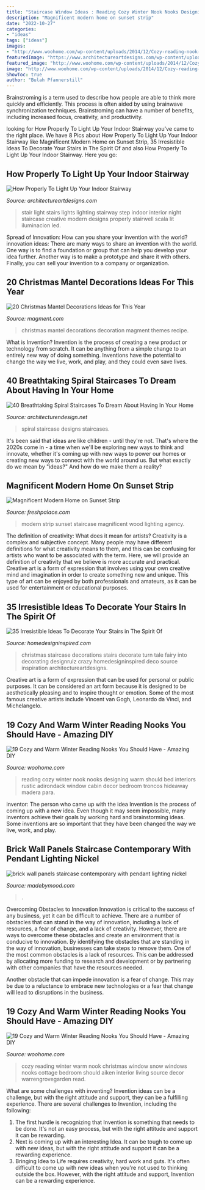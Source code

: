 ```yaml
---
title: "Staircase Window Ideas : Reading Cozy Winter Nook Nooks Designing Warm Should Bed Interiors Rustic Adirondack Window Cabin Decor Bedroom Troncos Hideaway Madera Para"
description: "Magnificent modern home on sunset strip"
date: "2022-10-27"
categories:
- "ideas"
tags: ["ideas"]
images:
- "http://www.woohome.com/wp-content/uploads/2014/12/Cozy-reading-nook-for-this-winter-7.jpg"
featuredImage: "https://www.architectureartdesigns.com/wp-content/uploads/2014/12/331.jpg"
featured_image: "http://www.woohome.com/wp-content/uploads/2014/12/Cozy-reading-nook-for-this-winter-2.jpg"
image: "http://www.woohome.com/wp-content/uploads/2014/12/Cozy-reading-nook-for-this-winter-2.jpg"
ShowToc: true
author: "Bulah Pfannerstill"
---
```



Brainstroming is a term used to describe how people are able to think more quickly and efficiently. This process is often aided by using brainwave synchronization techniques. Brainstroming can have a number of benefits, including increased focus, creativity, and productivity.

	

		
looking for How Properly To Light Up Your Indoor Stairway you've came to the right place. We have 8 Pics about How Properly To Light Up Your Indoor Stairway like Magnificent Modern Home on Sunset Strip, 35 Irresistible Ideas To Decorate Your Stairs in The Spirit Of and also How Properly To Light Up Your Indoor Stairway. Here you go:
		
    
## How Properly To Light Up Your Indoor Stairway

<img loading=lazy src="https://www.architectureartdesigns.com/wp-content/uploads/2014/12/331.jpg" onerror="this.onerror=null;this.src='https://tse3.mm.bing.net/th?id=OIP.yoPiQ5dxl8ai_pFlefFi2AHaHa&amp;pid=15.1';" alt="How Properly To Light Up Your Indoor Stairway">

_Source: architectureartdesigns.com_

>stair light stairs lights lighting stairway step indoor interior night staircase creative modern designs properly stairwell scala lit iluminacion led. 

	

Spread of Innovation: How can you share your invention with the world?
innovation ideas: 
There are many ways to share an invention with the world. One way is to find a foundation or group that can help you develop your idea further. Another way is to make a prototype and share it with others. Finally, you can sell your invention to a company or organization.

    
## 20 Christmas Mantel Decorations Ideas For This Year

<img loading=lazy src="http://www.magment.com/wp-content/uploads/2015/10/Christmas-Mantel-Decoration-15.jpg" onerror="this.onerror=null;this.src='https://tse4.mm.bing.net/th?id=OIP.TupDhFJMxPuut4PqlkF-awHaLG&amp;pid=15.1';" alt="20 Christmas Mantel Decorations Ideas for This Year">

_Source: magment.com_

>christmas mantel decorations decoration magment themes recipe. 

	

What is Invention?
Invention is the process of creating a new product or technology from scratch. It can be anything from a simple change to an entirely new way of doing something. Inventions have the potential to change the way we live, work, and play, and they could even save lives.

    
## 40 Breathtaking Spiral Staircases To Dream About Having In Your Home

<img loading=lazy src="https://cdn.architecturendesign.net/wp-content/uploads/2016/01/AD-Breathtaking-Spiral-Staircase-Designs-37.jpg" onerror="this.onerror=null;this.src='https://tse4.mm.bing.net/th?id=OIP.s-fIb1FTvNAD0kQ4AnNEhQHaLH&amp;pid=15.1';" alt="40 Breathtaking Spiral Staircases To Dream About Having In Your Home">

_Source: architecturendesign.net_

>spiral staircase designs staircases. 

	

It's been said that ideas are like children - until they're not. That's where the 2020s come in - a time when we'll be exploring new ways to think and innovate, whether it's coming up with new ways to power our homes or creating new ways to connect with the world around us. But what exactly do we mean by "ideas?" And how do we make them a reality?

    
## Magnificent Modern Home On Sunset Strip

<img loading=lazy src="http://www.freshpalace.com/wp-content/uploads/2013/08/Wood-Glass-Staircase-Lighting-Magnificent-Modern-Home-on-Sunset-Strip.jpg" onerror="this.onerror=null;this.src='https://tse2.mm.bing.net/th?id=OIP.6WeeKyvUd-V1KhebGoosoAHaLH&amp;pid=15.1';" alt="Magnificent Modern Home on Sunset Strip">

_Source: freshpalace.com_

>modern strip sunset staircase magnificent wood lighting agency. 

	

The definition of creativity: What does it mean for artists?
Creativity is a complex and subjective concept. Many people may have different definitions for what creativity means to them, and this can be confusing for artists who want to be associated with the term. Here, we will provide an definition of creativity that we believe is more accurate and practical. Creative art is a form of expression that involves using your own creative mind and imagination in order to create something new and unique. This type of art can be enjoyed by both professionals and amateurs, as it can be used for entertainment or educational purposes.

    
## 35 Irresistible Ideas To Decorate Your Stairs In The Spirit Of

<img loading=lazy src="http://www.homedesigninspired.com/wp-content/uploads/2015/12/Christmas-Staircase-30.jpg" onerror="this.onerror=null;this.src='https://tse4.mm.bing.net/th?id=OIP.B0mqeF2EoCxWwqdyTy1tAgHaLE&amp;pid=15.1';" alt="35 Irresistible Ideas To Decorate Your Stairs in The Spirit Of">

_Source: homedesigninspired.com_

>christmas staircase decorations stairs decorate turn tale fairy into decorating designrulz crazy homedesigninspired deco source inspiration architectureartdesigns. 

	

Creative art is a form of expression that can be used for personal or public purposes. It can be considered an art form because it is designed to be aesthetically pleasing and to inspire thought or emotion. Some of the most famous creative artists include Vincent van Gogh, Leonardo da Vinci, and Michelangelo.

    
## 19 Cozy And Warm Winter Reading Nooks You Should Have - Amazing DIY

<img loading=lazy src="http://www.woohome.com/wp-content/uploads/2014/12/Cozy-reading-nook-for-this-winter-7.jpg" onerror="this.onerror=null;this.src='https://tse2.mm.bing.net/th?id=OIP.lC__Cibr5g9aOzTe1aDsuAHaLH&amp;pid=15.1';" alt="19 Cozy and Warm Winter Reading Nooks You Should Have - Amazing DIY">

_Source: woohome.com_

>reading cozy winter nook nooks designing warm should bed interiors rustic adirondack window cabin decor bedroom troncos hideaway madera para. 

	

inventor: The person who came up with the idea
Invention is the process of coming up with a new idea. Even though it may seem impossible, many inventors achieve their goals by working hard and brainstorming ideas. Some inventions are so important that they have been changed the way we live, work, and play.

    
## Brick Wall Panels Staircase Contemporary With Pendant Lighting Nickel

<img loading=lazy src="https://madebymood.com/wp-content/uploads/2017/04/brick-wall-panels-staircase-contemporary-with-pendant-lighting-l-lights.jpg" onerror="this.onerror=null;this.src='https://tse1.mm.bing.net/th?id=OIP.aBVJPrDCc1GUI2XeweLB0wHaKc&amp;pid=15.1';" alt="brick wall panels staircase contemporary with pendant lighting nickel">

_Source: madebymood.com_

>. 

	

Overcoming Obstacles to Innovation
Innovation is critical to the success of any business, yet it can be difficult to achieve. There are a number of obstacles that can stand in the way of innovation, including a lack of resources, a fear of change, and a lack of creativity. However, there are ways to overcome these obstacles and create an environment that is conducive to innovation.
By identifying the obstacles that are standing in the way of innovation, businesses can take steps to remove them. One of the most common obstacles is a lack of resources. This can be addressed by allocating more funding to research and development or by partnering with other companies that have the resources needed.

Another obstacle that can impede innovation is a fear of change. This may be due to a reluctance to embrace new technologies or a fear that change will lead to disruptions in the business.

    
## 19 Cozy And Warm Winter Reading Nooks You Should Have - Amazing DIY

<img loading=lazy src="http://www.woohome.com/wp-content/uploads/2014/12/Cozy-reading-nook-for-this-winter-2.jpg" onerror="this.onerror=null;this.src='https://tse2.mm.bing.net/th?id=OIP.ufk7yk0fTe2TGtCKXRrejQHaKS&amp;pid=15.1';" alt="19 Cozy and Warm Winter Reading Nooks You Should Have - Amazing DIY">

_Source: woohome.com_

>cozy reading winter warm nook christmas window snow windows nooks cottage bedroom should aiken interior living source decor warrengrovegarden read. 

	

What are some challenges with inventing?
Invention ideas can be a challenge, but with the right attitude and support, they can be a fulfilling experience. There are several challenges to Invention, including the following:
1. The first hurdle is recognizing that Invention is something that needs to be done. It's not an easy process, but with the right attitude and support it can be rewarding.
2. Next is coming up with an interesting Idea. It can be tough to come up with new ideas, but with the right attitude and support it can be a rewarding experience. 
3. Bringing Idea to Life requires creativity, hard work and guts. It's often difficult to come up with new ideas when you're not used to thinking outside the box. However, with the right attitude and support, Invention can be a rewarding experience.

